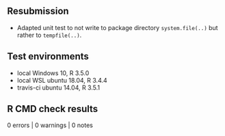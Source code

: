 ## Resubmission
* Adapted unit test to not write to package directory `system.file(..)` but
  rather to `tempfile(..)`.
  
## Test environments
* local Windows 10, R 3.5.0
* local WSL ubuntu 18.04, R 3.4.4
* travis-ci ubuntu 14.04, R 3.5.1

## R CMD check results

0 errors | 0 warnings | 0 notes
